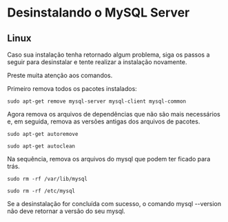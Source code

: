 # Desinstalando o MySQL Server
## Linux
Caso sua instalação tenha retornado algum problema, siga os passos a seguir para desinstalar e tente realizar a instalação novamente.

Preste muita atenção aos comandos.

Primeiro remova todos os pacotes instalados:
```
sudo apt-get remove mysql-server mysql-client mysql-common
```

Agora remova os arquivos de dependências que não são mais necessários e, em seguida, remova as versões antigas dos arquivos de pacotes.
```
sudo apt-get autoremove
```

```
sudo apt-get autoclean
```

Na sequência, remova os arquivos do mysql que podem ter ficado para trás.
```
sudo rm -rf /var/lib/mysql
```

```
sudo rm -rf /etc/mysql
```

Se a desinstalação for concluída com sucesso, o comando mysql --version não deve retornar a versão do seu mysql.